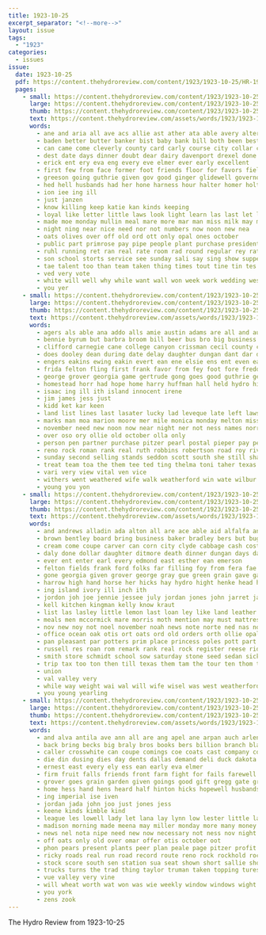 ```yaml
---
title: 1923-10-25
excerpt_separator: "<!--more-->"
layout: issue
tags:
  - "1923"
categories:
  - issues
issue:
  date: 1923-10-25
  pdf: https://content.thehydroreview.com/content/1923/1923-10-25/HR-1923-10-25.pdf
  pages:
    - small: https://content.thehydroreview.com/content/1923/1923-10-25/small/HR-1923-10-25-01.jpg
      large: https://content.thehydroreview.com/content/1923/1923-10-25/large/HR-1923-10-25-01.jpg
      thumb: https://content.thehydroreview.com/content/1923/1923-10-25/thumbnails/HR-1923-10-25-01.jpg
      text: https://content.thehydroreview.com/assets/words/1923/1923-10-25/HR-1923-10-25-01.txt
      words:
        - ane and aria all ave acs allie ast ather ata able avery alter are arm anda ang
        - baden better butter banker bist baby bank bill both been best buta bring basket ball base big boys ben brad brought brings break bassler back but bridget belle boards buy barber bay bros bas bee boit beau
        - can came come cleverly county card carly course city collar cause comes case cast caddo close cotto cee carney content cases chapel courts cotton cant chap cook citizen church christmas company cream count clas cheap
        - dest date days dinner doubt dear dairy davenport drexel done desire daughter dunnington during down dence demand
        - erick ent ery eva eng every eve elmer ever early excellent
        - first few from face former foot friends floor for favors field ford favor fellows fee forth friend fall fields felton far feal fost fine frank fever full frost fear farm friday felt fancy
        - greeson going guthrie given gov good ginger glidewell governor getting gin green game griffin glady goodpasture
        - hed hell husbands had her hone harness hour halter homer holter hydro home hein half huffman happy hey house high him hedges how hinton husband hin has hand hatfield holding heaven
        - ion iee ing ill
        - just janzen
        - know killing keep katie kan kinds keeping
        - loyal like letter little laws look light learn las last let latter list loan lead land lucile ley left lunch large lime lower
        - made moe monday mullin meal mare more mar man miss milk may mis merry men madeline many morgan moore mattar means most muffler maker members must morning matera mile much
        - night ning near nice need nor not numbers now noon new nea
        - oats olives over off old ord ott only opal ones october
        - public part primrose pay pipe people plant purchase president pleasant paper poles pancake plate promise pil pauls place picking poage pie police per power
        - ruhl running ret ran real rate room rad round regular rey rates rally rough russell rolls rea rot roll read
        - son school storts service see sunday sali say sing show supper start sit sales shake swing shelton summer stove soon short spring salad shape still spill state seen sin store seven senator ser she sach saw seas sas session small saturday sine senior stockton samples stoops
        - tae talent too than team taken thing times tout tine tin tes town telling tal tue them the then thy tor take ture ting tha ted
        - ved very vote
        - white will well why while want wall won week work wedding west weiner with wood weatherford waller words went wyatt way wee weather winter word winners warm was williams weeks
        - you yer
    - small: https://content.thehydroreview.com/content/1923/1923-10-25/small/HR-1923-10-25-02.jpg
      large: https://content.thehydroreview.com/content/1923/1923-10-25/large/HR-1923-10-25-02.jpg
      thumb: https://content.thehydroreview.com/content/1923/1923-10-25/thumbnails/HR-1923-10-25-02.jpg
      text: https://content.thehydroreview.com/assets/words/1923/1923-10-25/HR-1923-10-25-02.txt
      words:
        - agers als able ana addo alls amie austin adams are all and august american ain anda annie america alfred ask
        - bennie byrum but barbra broom bill beer bus bro big business best bank boucher burnett busi blackwell brown bonds brook been bloom blaine baak bishop bon bacon
        - clifford carnegie cane college canyon crissman cecil county close cording coats charles criss cedar corn city cate cashier colony cara count coppage colorado cora cash call carver
        - does dooley dean during date delay daughter dungan dant dar dinner days dollar dim doing dee day dorothy
        - engers eakins ewing eakin evert ean ene elsie ens ent even east eral
        - frida felton fling first frank favor from fey foot fore freddie fam friday fost fry for few full
        - george grover georgia game gertrude gong goes good guthrie getting grant gorman greeson gunn given grandia ghost
        - homestead horr had hope home harry huffman hall held hydro hiram hool husk house how herndon hamilton hon hobart hudgens hands halls has hollis hance
        - isaac ing ill ith island innocent irene
        - jim james jess just
        - kidd ket kar keen
        - land list lines last lasater lucky lad leveque late left laws luc les live lorence lady lean law louise
        - marks man moa marion moore mer mile monica monday melton miss mar mee made mail mariage mis maud mun mean market missouri men miller mills mor moor more
        - november need new noon now near night ner not ness names norris
        - over oso ory ollie old october olla only
        - person pen partner purchase pitzer pearl postal pieper pay people past pipes peden
        - reno rock roman rank real ruth robbins robertson road roy river run reo robert rhodes
        - sunday second selling stands seddon scott south she still shawnee sense state sick sun sunda school saturday son som skipper said service ser sens sugar springs sund shown
        - treat team toa the them tee ted ting thelma toni taher texas too throw tol thomas thi take test triplett
        - vari very view vital ven vice
        - withers went weathered wife walk weatherford win wate wilbur wheat while weekly working with wit week way wes welcome wal will was
        - young you yon
    - small: https://content.thehydroreview.com/content/1923/1923-10-25/small/HR-1923-10-25-03.jpg
      large: https://content.thehydroreview.com/content/1923/1923-10-25/large/HR-1923-10-25-03.jpg
      thumb: https://content.thehydroreview.com/content/1923/1923-10-25/thumbnails/HR-1923-10-25-03.jpg
      text: https://content.thehydroreview.com/assets/words/1923/1923-10-25/HR-1923-10-25-03.txt
      words:
        - and andrews alladin ada alton all are ace able aid alfalfa angell aus
        - brown bentley board bring business baker bradley bers but buggy black balance buy been bostick bank boor bird bary bar broom bales brother bertha binder ben bride buyers back ball bill burkhalter bay best bur bonnet bugay
        - cream come coupe carver can corn city clyde cabbage cash cost cant car carpen cell carpe cutting carling cobb chairs coil chas caddo credit county cha clements cattle clerk
        - daly done dollar daughter ditmore death dinner dungan days date deering dewey dene day dee
        - ever ent enter earl every edmond east esther ean emerson
        - felton fields frank ford folks far filling foy from fera fae farm fete few for fan foot fam free friday farrow fancher forts
        - gone georgia given grover george gray gue green grain gave gas guster game good garden ghost gang goods gordon ginger glad griffin
        - harrow high hand horse her hicks hay hydro hight henke head hole hukill home hed homes helen hobart harness has house hom had hinton hands hadley
        - ing island ivory ill inch ith
        - jordon joh joe jennie jessee july jordan jones john jarret jackson jake jeff jose
        - kell kitchen kingman kelly know kraut
        - list las lasley little lemon last loan ley like land leather low look latter laude linn lamp live luck leveque lynch louise lunch liner
        - meals men mccormick mare morris moth mention may must mattress mower miss moline made monday meres morgan moore mules milk mason merchant mail myrtle matin mon miles milliner mil method millet mond mons mound mitchell mule more
        - nov new noy not noel november noah news note norte ned nas non now night north nee
        - office ocean oak otis ort oats ord old orders orth ollie opal over orville
        - pan pleasant par potters prim place princess poles pott part post pounds past pay poage pair public pen price pet pryor pancake pot paper pound per ponte
        - russell res roan rom remark rank real rock register reese ridge red rou rand record row round rey
        - smith store schmidt school sow saturday stone seed sedan sickles sunday sattley steve strong supper stock sales stalk say sur sit sutton sewing south stead station season son special seven sack sain side scott sia see shower street sat sell second stuff set settle springs sake sund sun she single simmons sale sin steel
        - trip tax too ton then till texas them tam the tour ten thom turn tra town thie take thon toa table than truly taylor taken
        - union
        - val valley very
        - while way weight wai wal will wife wisel was west weatherford weather went work williams werner week wich ware wheel williford with want wee wagon wedding
        - you young yearling
    - small: https://content.thehydroreview.com/content/1923/1923-10-25/small/HR-1923-10-25-04.jpg
      large: https://content.thehydroreview.com/content/1923/1923-10-25/large/HR-1923-10-25-04.jpg
      thumb: https://content.thehydroreview.com/content/1923/1923-10-25/thumbnails/HR-1923-10-25-04.jpg
      text: https://content.thehydroreview.com/assets/words/1923/1923-10-25/HR-1923-10-25-04.txt
      words:
        - and alva antila ave ann all are ang apel ane arpan auch arlene aid
        - back bring becks big braly bros books bers billion branch blackwell bacon been brief buys brought beck boa bride body barber better business bethel brings block bor bien ber
        - caller crosswhite can coupe comings coe coats cast company cotton case clear calli christmas car cedar coffee camp con caper cos corn cox cor church cate cane call card canyon cam clara city cock charles chester
        - die din dusing dies day dents dallas demand deli duck dakota
        - ernest east every ely ess ean early eva elmer
        - firm fruit falls friends front farm fight for fails farewell fair flower few from ford frank first fie far folks fara fine fost
        - grover goes grain garden given goings good gift gregg gate grass george
        - home hess hand hens heard half hinton hicks hopewell husbands hydro had happy hen has hollis hold house hibbs her
        - ing imperial ise iven
        - jordan jada john joo just jones jess
        - keene kinds kimble kind
        - league les lowell lady let lana lay lynn low lester little lake leona lane large light lat lot
        - madison morning made meena may miller monday more many money mccall mountain mate much mai miles mire miss merry
        - news nel nota nipe need new now necessary not ness nov night name north
        - off oats only old over omar offer otis october oot
        - phon pears present plants peer plan peale page pitzer profit peak plenty pie part pleasant purchase poston pack pees price per
        - ricky roads real run road record route reno rock rockhold rocks robertson roy rom ready ray russell rather read red room roup
        - stock score south sen station sua seat shown short sallie shower scott service sedan strong she see som state style steve sale sales seed square save sister sik season samples states stang such sie school sais sunday soy soe sat star surprise stok side strain
        - trucks turns the trad thing taylor truman taken topping tures tell tee them tay take tia tie treat try table tan tio town tao thompson triplett teas than times
        - vue valley very vine
        - will wheat worth wat won was wie weekly window windows wight well winter why weiner waste wagoner went wil work williams west week wykert winners water with weed wife
        - you york
        - zens zook
---
```


The Hydro Review from 1923-10-25

<!--more-->

